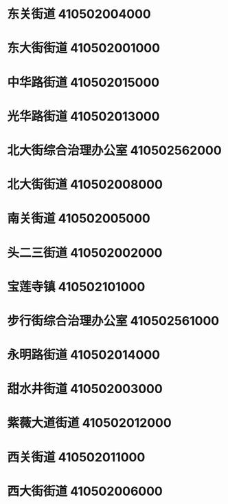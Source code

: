 # 东关街道 410502004000
# 东大街街道 410502001000
# 中华路街道 410502015000
# 光华路街道 410502013000
# 北大街综合治理办公室 410502562000
# 北大街街道 410502008000
# 南关街道 410502005000
# 头二三街道 410502002000
# 宝莲寺镇 410502101000
# 步行街综合治理办公室 410502561000
# 永明路街道 410502014000
# 甜水井街道 410502003000
# 紫薇大道街道 410502012000
# 西关街道 410502011000
# 西大街街道 410502006000
